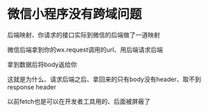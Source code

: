 # 微信小程序没有跨域问题

后端映射、你请求的接口实际到微信的后端做了一道映射

微信后端拿到你的wx.request调用的url、用后端请求后端

拿到数据后将body返给你

这就是为什么、请求后端之后、拿回来的只有body没有header、取不到response header

以前fetch也是可以在开发者工具用的、后面被屏蔽了